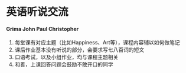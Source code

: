 # 英语听说交流
#### Grima John Paul Christopher
1. 每堂课有对应主题（比如Happiness、Art等），课程内容辅以如何做笔记
2. 课后作业基本没有听说的部分，会要求写七八百词的短文
3. 口语考试，以及小组作业，均与课程主题相关
4. 和善，上课回答问题会鼓励不敢开口的同学



